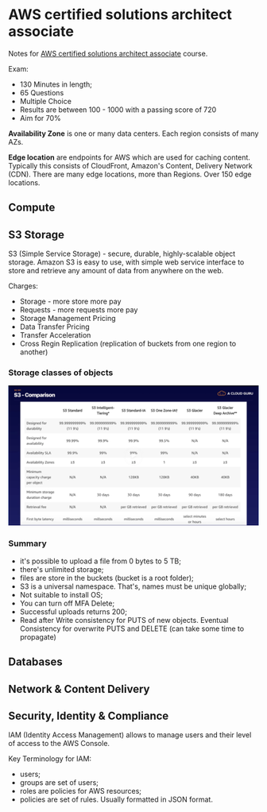 # AWS certified solutions architect associate

Notes for [AWS certified solutions architect associate](https://acloud.guru/learn/aws-certified-solutions-architect-associate) course.

Exam:

- 130 Minutes in length;
- 65 Questions
- Multiple Choice
- Results are between 100 - 1000 with a passing score of 720
- Aim for 70%

**Availability Zone** is one or many data centers. Each region consists of many AZs.

**Edge location** are endpoints for AWS which are used for caching content. Typically this consists of CloudFront, Amazon's Content, Delivery Network (CDN). There are many edge locations, more than Regions. Over 150 edge locations.

## Compute

## S3 Storage

S3 (Simple Service Storage) - secure, durable, highly-scalable object storage. Amazon S3 is easy to use, with simple web service interface to store and retrieve any amount of data from anywhere on the web.

Charges:

- Storage - more store more pay
- Requests - more requests more pay
- Storage Management Pricing
- Data Transfer Pricing
- Transfer Acceleration
- Cross Regin Replication (replication of buckets from one region to another)

### Storage classes of objects

![Storage pricing](./images/s3-pricing.png)

### Summary

- it's possible to upload a file from 0 bytes to 5 TB;
- there's unlimited storage;
- files are store in the buckets (bucket is a root folder);
- S3 is a universal namespace. That's, names must be unique globally;
- Not suitable to install OS;
- You can turn off MFA Delete;
- Successful uploads returns 200;
- Read after Write consistency for PUTS of new objects. Eventual Consistency for overwrite PUTS and DELETE (can take some time to propagate)

## Databases

## Network & Content Delivery

## Security, Identity & Compliance

IAM (Identity Access Management) allows to manage users and their level of access to the AWS Console.

Key Terminology for IAM:

- users;
- groups are set of users;
- roles are policies for AWS resources;
- policies are set of rules. Usually formatted in JSON format.
